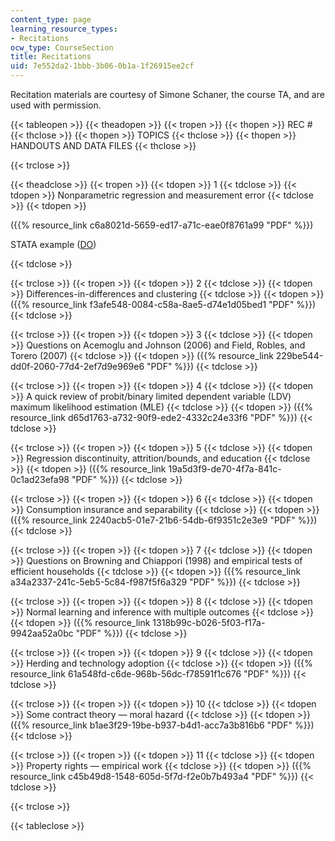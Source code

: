 ```yaml
---
content_type: page
learning_resource_types:
- Recitations
ocw_type: CourseSection
title: Recitations
uid: 7e552da2-1bbb-3b06-0b1a-1f26915ee2cf
---
```


Recitation materials are courtesy of Simone Schaner, the course TA, and are used with permission.

{{< tableopen >}}
{{< theadopen >}}
{{< tropen >}}
{{< thopen >}}
REC #
{{< thclose >}}
{{< thopen >}}
TOPICS
{{< thclose >}}
{{< thopen >}}
HANDOUTS AND DATA FILES
{{< thclose >}}

{{< trclose >}}

{{< theadclose >}}
{{< tropen >}}
{{< tdopen >}}
1
{{< tdclose >}}
{{< tdopen >}}
Nonparametric regression and measurement error
{{< tdclose >}}
{{< tdopen >}}


({{% resource_link c6a8021d-5659-ed17-a71c-eae0f8761a99 "PDF" %}})

STATA example ([DO](./resolveuid/efd8ade1abc0cce211e614351a921431))


{{< tdclose >}}

{{< trclose >}}
{{< tropen >}}
{{< tdopen >}}
2
{{< tdclose >}}
{{< tdopen >}}
Differences-in-differences and clustering
{{< tdclose >}}
{{< tdopen >}}
({{% resource_link f3afe548-0084-c58a-8ae5-d74e1d05bed1 "PDF" %}})
{{< tdclose >}}

{{< trclose >}}
{{< tropen >}}
{{< tdopen >}}
3
{{< tdclose >}}
{{< tdopen >}}
Questions on Acemoglu and Johnson (2006) and Field, Robles, and Torero (2007)
{{< tdclose >}}
{{< tdopen >}}
({{% resource_link 229be544-dd0f-2060-77d4-2ef7d9e969e6 "PDF" %}})
{{< tdclose >}}

{{< trclose >}}
{{< tropen >}}
{{< tdopen >}}
4
{{< tdclose >}}
{{< tdopen >}}
A quick review of probit/binary limited dependent variable (LDV) maximum likelihood estimation (MLE)
{{< tdclose >}}
{{< tdopen >}}
({{% resource_link d65d1763-a732-90f9-ede2-4332c24e33f6 "PDF" %}})
{{< tdclose >}}

{{< trclose >}}
{{< tropen >}}
{{< tdopen >}}
5
{{< tdclose >}}
{{< tdopen >}}
Regression discontinuity, attrition/bounds, and education
{{< tdclose >}}
{{< tdopen >}}
({{% resource_link 19a5d3f9-de70-4f7a-841c-0c1ad23efa98 "PDF" %}})
{{< tdclose >}}

{{< trclose >}}
{{< tropen >}}
{{< tdopen >}}
6
{{< tdclose >}}
{{< tdopen >}}
Consumption insurance and separability
{{< tdclose >}}
{{< tdopen >}}
({{% resource_link 2240acb5-01e7-21b6-54db-6f9351c2e3e9 "PDF" %}})
{{< tdclose >}}

{{< trclose >}}
{{< tropen >}}
{{< tdopen >}}
7
{{< tdclose >}}
{{< tdopen >}}
Questions on Browning and Chiappori (1998) and empirical tests of efficient households
{{< tdclose >}}
{{< tdopen >}}
({{% resource_link a34a2337-241c-5eb5-5c84-f987f5f6a329 "PDF" %}})
{{< tdclose >}}

{{< trclose >}}
{{< tropen >}}
{{< tdopen >}}
8
{{< tdclose >}}
{{< tdopen >}}
Normal learning and inference with multiple outcomes
{{< tdclose >}}
{{< tdopen >}}
({{% resource_link 1318b99c-b026-5f03-f17a-9942aa52a0bc "PDF" %}})
{{< tdclose >}}

{{< trclose >}}
{{< tropen >}}
{{< tdopen >}}
9
{{< tdclose >}}
{{< tdopen >}}
Herding and technology adoption
{{< tdclose >}}
{{< tdopen >}}
({{% resource_link 61a548fd-c6de-968b-56dc-f78591f1c676 "PDF" %}})
{{< tdclose >}}

{{< trclose >}}
{{< tropen >}}
{{< tdopen >}}
10
{{< tdclose >}}
{{< tdopen >}}
Some contract theory — moral hazard
{{< tdclose >}}
{{< tdopen >}}
({{% resource_link b1ae3f29-19be-b937-b4d1-acc7a3b816b6 "PDF" %}})
{{< tdclose >}}

{{< trclose >}}
{{< tropen >}}
{{< tdopen >}}
11
{{< tdclose >}}
{{< tdopen >}}
Property rights — empirical work
{{< tdclose >}}
{{< tdopen >}}
({{% resource_link c45b49d8-1548-605d-5f7d-f2e0b7b493a4 "PDF" %}})
{{< tdclose >}}

{{< trclose >}}

{{< tableclose >}}